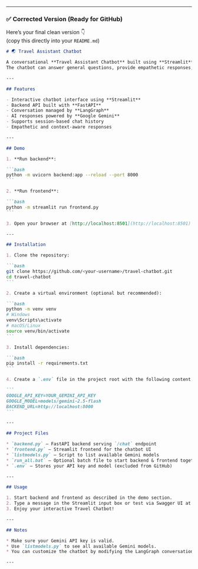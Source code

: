 
---

### ✅ **Corrected Version (Ready for GitHub)**

Here’s your final clean version 👇  
(copy this directly into your `README.md`)

````markdown
# 🌏 Travel Assistant Chatbot

A conversational **Travel Assistant Chatbot** built using **Streamlit**, **FastAPI**, and **Google Gemini LLM**.  
The chatbot can answer general questions, provide empathetic responses, and help users with travel-related queries.

---

## Features

- Interactive chatbot interface using **Streamlit**  
- Backend API built with **FastAPI**  
- Conversation managed by **LangGraph**  
- AI responses powered by **Google Gemini**  
- Supports session-based chat history  
- Empathetic and context-aware responses

---

## Demo

1. **Run backend**:

```bash
python -m uvicorn backend:app --reload --port 8000
```

2. **Run frontend**:

```bash
python -m streamlit run frontend.py
```

3. Open your browser at [http://localhost:8501](http://localhost:8501) and start chatting!

---

## Installation

1. Clone the repository:

```bash
git clone https://github.com/<your-username>/travel-chatbot.git
cd travel-chatbot
```

2. Create a virtual environment (optional but recommended):

```bash
python -m venv venv
# Windows
venv\Scripts\activate
# macOS/Linux
source venv/bin/activate
```

3. Install dependencies:

```bash
pip install -r requirements.txt
```

4. Create a `.env` file in the project root with the following content:

```
GOOGLE_API_KEY=YOUR_GEMINI_API_KEY
GOOGLE_MODEL=models/gemini-2.5-flash
BACKEND_URL=http://localhost:8000
```

---

## Project Files

* `backend.py` — FastAPI backend serving `/chat` endpoint  
* `frontend.py` — Streamlit frontend for the chatbot UI  
* `listmodels.py` — Script to list available Gemini models  
* `run_all.bat` — Optional batch file to start backend & frontend together  
* `.env` — Stores your API key and model (excluded from GitHub)

---

## Usage

1. Start backend and frontend as described in the demo section.  
2. Type a message in the Streamlit input box or test via Swagger UI at [http://127.0.0.1:8000/docs](http://127.0.0.1:8000/docs).  
3. Enjoy your interactive Travel Chatbot!

---

## Notes

* Make sure your Gemini API key is valid.  
* Use `listmodels.py` to see all available Gemini models.  
* You can customize the chatbot by modifying the LangGraph conversation flow.

---
